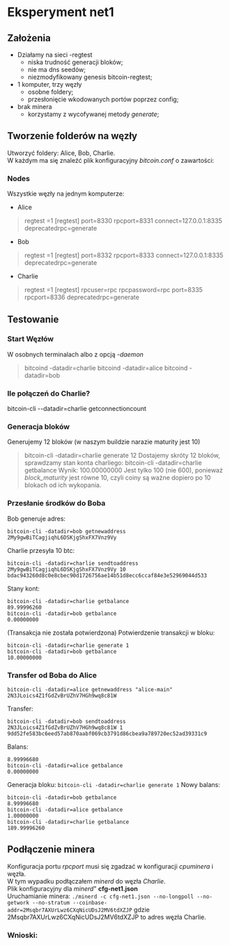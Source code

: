 # Eksperyment net1
## Założenia
* Działamy na sieci -regtest 
	* niska trudność generacji bloków;
	* nie ma dns seedów;
	* niezmodyfikowany genesis bitcoin-regtest;
* 1 komputer, trzy węzły 
	* osobne foldery;
	* przesłonięcie wkodowanych portów poprzez config;
* brak minera
	* korzystamy z wycofywanej metody _generate_;
## Tworzenie folderów na węzły
Utworzyć foldery: Alice, Bob, Charlie.  
W każdym ma się znaleźć plik konfiguracyjny _bitcoin.conf_ o zawartości:

### Nodes
Wszystkie węzły na jednym komputerze:
* Alice
> regtest =1
> [regtest]
> port=8330
> rpcport=8331
> connect=127.0.0.1:8335
> deprecatedrpc=generate
* Bob
> regtest =1 
> [regtest]
> port=8332
> rpcport=8333
> connect=127.0.0.1:8335
> deprecatedrpc=generate
* Charlie
> regtest =1
> [regtest]
> rpcuser=rpc
> rpcpassword=rpc
> port=8335
> rpcport=8336
> deprecatedrpc=generate

## Testowanie
### Start Węzłów
W osobnych terminalach albo z opcją _-daemon_
> bitcoind -datadir=charlie
> bitcoind -datadir=alice
> bitcoind -datadir=bob
### Ile połączeń do Charlie?
bitcoin-cli --datadir=charlie getconnectioncount
### Generacja bloków
Generujemy 12 bloków (w naszym buildzie narazie maturity jest 10)
> bitcoin-cli -datadir=charlie generate 12
Dostajemy skróty 12 bloków, sprawdzamy stan konta charliego:
> bitcoin-cli -datadir=charlie getbalance
Wynik:
> 100.00000000
Jest tylko 100 (nie 600), ponieważ _block\_maturity_ jest równe 10, czyli coiny są ważne dopiero po 10 blokach od ich wykopania.
### Przesłanie środków do Boba
Bob generuje adres:
```
bitcoin-cli -datadir=bob getnewaddress
2My9gwBiTCagjiqhL6DSKjgShxFX7Vnz9Vy
```

Charlie przesyła 10 btc:
```
bitcoin-cli -datadir=charlie sendtoaddress 2My9gwBiTCagjiqhL6DSKjgShxFX7Vnz9Vy 10
bdac943260d8c0e8cbec90d1726756ae14b51d8ecc6ccaf84e3e52969044d533
```

Stany kont:
```
bitcoin-cli -datadir=charlie getbalance
89.99996260
bitcoin-cli -datadir=bob getbalance
0.00000000
```

(Transakcja nie została potwierdzona)
Potwierdzenie transakcji w bloku:
```
bitcoin-cli -datadir=charlie generate 1
bitcoin-cli -datadir=bob getbalance
10.00000000
```

### Transfer od Boba do Alice
```
bitcoin-cli -datadir=alice getnewaddress "alice-main"
2N3JLoics4Z1fGdZvBrUZhV7HGh9wq8c81W
```

Transfer: 
```
bitcoin-cli -datadir=bob sendtoaddress 2N3JLoics4Z1fGdZvBrUZhV7HGh9wq8c81W 1
9dd52fe583bc6eed57ab870aabf069cb3791d86cbea9a789720ec52ad39331c9
```

Balans:
```bitcoin-cli -datadir=bob getbalance
8.99996680
bitcoin-cli -datadir=alice getbalance
0.00000000
```

Generacja bloku:
`bitcoin-cli -datadir=charlie generate 1`
Nowy balans:
```
bitcoin-cli -datadir=bob getbalance
8.99996680
bitcoin-cli -datadir=alice getbalance
1.00000000
bitcoin-cli -datadir=charlie getbalance
189.99996260
```
## Podłączenie minera
Konfiguracja portu _rpcport_ musi się zgadzać w konfiguracji _cpuminera_ i węzła.  
W tym wypadku podłączałem _minerd_ do węzła _Charlie_.  
Plik konfiguracyjny dla _minerd_" __cfg-net1.json__  
Uruchamianie minera:
`./minerd -c cfg-net1.json --no-longpoll --no-getwork --no-stratum --coinbase-addr=2Msqbr7AXUrLwz6CXqNicUDsJ2MV6tdXZJP`
gdzie 2Msqbr7AXUrLwz6CXqNicUDsJ2MV6tdXZJP to adres węzła Charlie.

### Wnioski:




